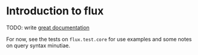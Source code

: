 # Introduction to flux

TODO: write [great documentation](http://jacobian.org/writing/great-documentation/what-to-write/)

For now, see the tests on `flux.test.core` for use examples and some notes on query syntax minutiae. 